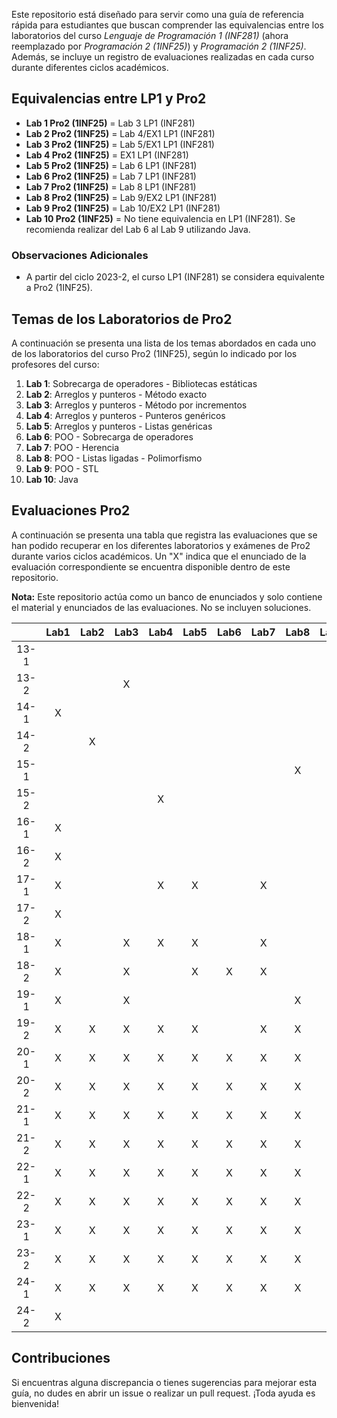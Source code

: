 Este repositorio está diseñado para servir como una guía de referencia rápida para estudiantes que buscan comprender las equivalencias entre los laboratorios del curso *Lenguaje de Programación 1 (INF281)* (ahora reemplazado por *Programación 2 (1INF25)*) y *Programación 2 (1INF25)*. Además, se incluye un registro de evaluaciones realizadas en cada curso durante diferentes ciclos académicos.

## Equivalencias entre LP1 y Pro2

- **Lab 1 Pro2 (1INF25)** = Lab 3 LP1 (INF281)
- **Lab 2 Pro2 (1INF25)** = Lab 4/EX1 LP1 (INF281)
- **Lab 3 Pro2 (1INF25)** = Lab 5/EX1 LP1 (INF281)
- **Lab 4 Pro2 (1INF25)** = EX1 LP1 (INF281)
- **Lab 5 Pro2 (1INF25)** = Lab 6 LP1 (INF281)
- **Lab 6 Pro2 (1INF25)** = Lab 7 LP1 (INF281)
- **Lab 7 Pro2 (1INF25)** = Lab 8 LP1 (INF281)
- **Lab 8 Pro2 (1INF25)** = Lab 9/EX2 LP1 (INF281)
- **Lab 9 Pro2 (1INF25)** = Lab 10/EX2 LP1 (INF281)
- **Lab 10 Pro2 (1INF25)** = No tiene equivalencia en LP1 (INF281). Se recomienda realizar del Lab 6 al Lab 9 utilizando Java.

### Observaciones Adicionales

- A partir del ciclo 2023-2, el curso LP1 (INF281) se considera equivalente a Pro2 (1INF25).

## Temas de los Laboratorios de Pro2

A continuación se presenta una lista de los temas abordados en cada uno de los laboratorios del curso Pro2 (1INF25), según lo indicado por los profesores del curso:

1. **Lab 1**: Sobrecarga de operadores - Bibliotecas estáticas
2. **Lab 2**: Arreglos y punteros - Método exacto
3. **Lab 3**: Arreglos y punteros - Método por incrementos
4. **Lab 4**: Arreglos y punteros - Punteros genéricos
5. **Lab 5**: Arreglos y punteros - Listas genéricas
6. **Lab 6**: POO - Sobrecarga de operadores
7. **Lab 7**: POO - Herencia
8. **Lab 8**: POO - Listas ligadas - Polimorfismo
9. **Lab 9**: POO - STL
10. **Lab 10**: Java

## Evaluaciones Pro2

A continuación se presenta una tabla que registra las evaluaciones que se han podido recuperar en los diferentes laboratorios y exámenes de Pro2 durante varios ciclos académicos. Un "X" indica que el enunciado de la evaluación correspondiente se encuentra disponible dentro de este repositorio.

**Nota:** Este repositorio actúa como un banco de enunciados y solo contiene el material y enunciados de las evaluaciones. No se incluyen soluciones.

|      | Lab1 | Lab2 | Lab3 | Lab4 | Lab5 | Lab6 | Lab7 | Lab8 | Lab9 | Lab10 | EX1 | EX2 |
| :--: | :--: | :--: | :--: | :--: | :--: | :--: | :--: | :--: | :--: | :---: | :-: | :-: |
| 13-1 |      |      |      |      |      |      |      |      |      |       |  X  |     |
| 13-2 |      |      |  X   |      |      |      |      |      |      |       |  X  |     |
| 14-1 |  X   |      |      |      |      |      |      |      |      |       |     |     |
| 14-2 |      |  X   |      |      |      |      |      |      |      |       |     |     |
| 15-1 |      |      |      |      |      |      |      |  X   |      |       |     |     |
| 15-2 |      |      |      |  X   |      |      |      |      |      |       |     |     |
| 16-1 |  X   |      |      |      |      |      |      |      |      |       |  X  |     |
| 16-2 |  X   |      |      |      |      |      |      |      |      |       |     |  X  |
| 17-1 |  X   |      |      |  X   |  X   |      |  X   |      |      |       |     |  X  |
| 17-2 |  X   |      |      |      |      |      |      |      |      |       |  X  |  X  |
| 18-1 |  X   |      |  X   |  X   |  X   |      |  X   |      |  X   |   X   |  X  |     |
| 18-2 |  X   |      |  X   |      |  X   |  X   |  X   |      |      |   X   |  X  |  X  |
| 19-1 |  X   |      |  X   |      |      |      |      |  X   |      |   X   |  X  |  X  |
| 19-2 |  X   |  X   |  X   |  X   |  X   |      |  X   |  X   |      |   X   |  X  |  X  |
| 20-1 |  X   |  X   |  X   |  X   |  X   |  X   |  X   |  X   |  X   |   X   |  X  |  X  |
| 20-2 |  X   |  X   |  X   |  X   |  X   |  X   |  X   |  X   |  X   |       |  X  |  X  |
| 21-1 |  X   |  X   |  X   |  X   |  X   |  X   |  X   |  X   |  X   |   X   |  X  |  X  |
| 21-2 |  X   |  X   |  X   |  X   |  X   |  X   |  X   |  X   |  X   |   X   |  X  |  X  |
| 22-1 |  X   |  X   |  X   |  X   |  X   |  X   |  X   |  X   |  X   |   X   |  X  |  X  |
| 22-2 |  X   |  X   |  X   |  X   |  X   |  X   |  X   |  X   |  X   |   X   |  X  |  X  |
| 23-1 |  X   |  X   |  X   |  X   |  X   |  X   |  X   |  X   |  X   |   X   |  X  |  X  |
| 23-2 |  X   |  X   |  X   |  X   |  X   |  X   |  X   |  X   |  X   |   X   |  X  |  X  |
| 24-1 |  X   |  X   |  X   |  X   |  X   |  X   |  X   |  X   |  X   |   X   |  X  |  X  |
| 24-2 |  X   |      |      |      |      |      |      |      |      |       |     |     |
## Contribuciones

Si encuentras alguna discrepancia o tienes sugerencias para mejorar esta guía, no dudes en abrir un issue o realizar un pull request. ¡Toda ayuda es bienvenida!
